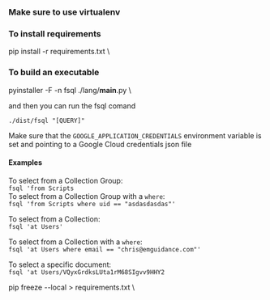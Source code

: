 ### Make sure to use virtualenv

### To install requirements
pip install -r requirements.txt \

### To build an executable
pyinstaller -F -n fsql ./lang/__main__.py  \

and then you can run the fsql comand 

`./dist/fsql "[QUERY]"`

Make sure that the `GOOGLE_APPLICATION_CREDENTIALS` environment variable is set and pointing to a Google Cloud credentials json file

#### Examples

To select from a Collection Group: \
`fsql 'from Scripts` \
To select from a Collection Group with a `where`: \
`fsql 'from Scripts where uid == "asdasdasdas"'`

To select from a Collection: \
`fsql 'at Users'`

To select from a Collection with a `where`: \
`fsql 'at Users where email == "chris@emguidance.com"'`

To select a specific document: \
`fsql 'at Users/VQyxGrdksLUta1rM68SIgvv9HHY2`

pip freeze --local > requirements.txt \